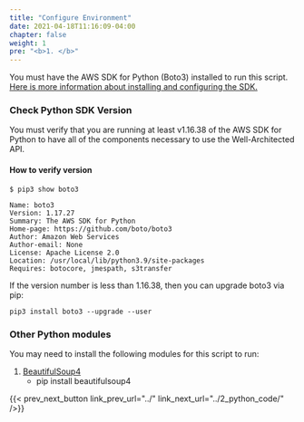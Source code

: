 ```yaml
---
title: "Configure Environment"
date: 2021-04-18T11:16:09-04:00
chapter: false
weight: 1
pre: "<b>1. </b>"
---
```


You must have the AWS SDK for Python (Boto3) installed to run this script. [Here is more information about installing and configuring the SDK.](https://boto3.amazonaws.com/v1/documentation/api/latest/guide/quickstart.html)

### Check Python SDK Version
You must verify that you are running at least v1.16.38 of the AWS SDK for Python to have all of the components necessary to use the Well-Architected API.

#### How to verify version
``` text {hl_lines=["4"]}
$ pip3 show boto3

Name: boto3
Version: 1.17.27
Summary: The AWS SDK for Python
Home-page: https://github.com/boto/boto3
Author: Amazon Web Services
Author-email: None
License: Apache License 2.0
Location: /usr/local/lib/python3.9/site-packages
Requires: botocore, jmespath, s3transfer
```

If the version number is less than 1.16.38, then you can upgrade boto3 via pip:
```
pip3 install boto3 --upgrade --user
```

### Other Python modules
You may need to install the following modules for this script to run:
1. [BeautifulSoup4](https://pypi.org/project/beautifulsoup4/)
    * pip install beautifulsoup4

{{< prev_next_button link_prev_url="../" link_next_url="../2_python_code/" />}}
